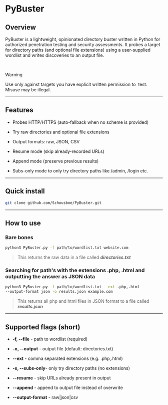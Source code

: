 # PyBuster


## Overview
PyBuster is a lightweight, opinionated directory buster written in Python for authorized penetration testing and security assessments. It probes a target for directory paths (and optional file extensions) using a user-supplied wordlist and writes discoveries to an output file.

<br/>


> [!WARNING]  
> Use only against targets you have explicit written permission to  test. Misuse may be illegal.

---

## Features

- Probes HTTP/HTTPS (auto-fallback when no scheme is provided)

- Try raw directories and optional file extensions

- Output formats: raw, JSON, CSV

- Resume mode (skip already-recorded URLs)

- Append mode (preserve previous results)

- Subs-only mode to only try directory paths like /admin, /login etc.

---

## Quick install

```bash
git clone github.com/Schousboe/PyBuster.git
```

---

## How to use


### Bare bones

```bash
python3 PyBuster.py -f path/to/wordlist.txt website.com
```
> This returns the raw data in a file called ***directories.txt***
 
### Searching for path's with the extensions .php, .html and outputting the answer as JSON data

```bash
python3 PyBuster.py -f path/to/wordlist.txt --ext .php,.html 
--output-format json -o results.json example.com
```
> This returns all php and html files in JSON format to a file called ***results.json***

---

## Supported flags (short)

- **-f, --file** - path to wordlist (required)

- **-o, --output** - output file (default: directories.txt)

- **--ext** - comma separated extensions (e.g. .php,.html)

- **-s, --subs-only**- only try directory paths (no extensions)

- **--resume** - skip URLs already present in output

- **--append** - append to output file instead of overwrite

- **--output-format** - raw|json|csv